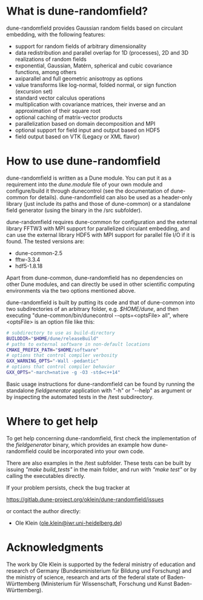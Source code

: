 # What is dune-randomfield?

dune-randomfield provides Gaussian random fields based on
circulant embedding, with the following features:
- support for random fields of arbitrary dimensionality
- data redistribution and parallel overlap for 1D (processes),
  2D and 3D realizations of random fields
- exponential, Gaussian, Matérn, spherical and cubic
  covariance functions, among others
- axiparallel and full geometric anisotropy as options
- value transforms like log-normal, folded normal, or
  sign function (excursion set)
- standard vector calculus operations
- multiplication with covariance matrices, their inverse
  and an approximation of their square root
- optional caching of matrix-vector products
- parallelization based on domain decomposition and MPI
- optional support for field input and output based on HDF5
- field output based on VTK (Legacy or XML flavor)

# How to use dune-randomfield

dune-randomfield is written as a Dune module. You can put it as
a requirement into the *dune.module* file of your own module and
configure/build it through dunecontrol (see the documentation
of dune-common for details). dune-randomfield can also be used
as a header-only library (just include its paths and those of
dune-common) or a standalone field generator (using the binary in
the /src subfolder).

dune-randomfield requires dune-common for configuration and the
external library FFTW3 with MPI support for parallelized circulant
embedding, and can use the external library HDF5 with MPI support
for parallel file I/O if it is found. The tested versions are:
- dune-common-2.5
- fftw-3.3.4
- hdf5-1.8.18

Apart from dune-common, dune-randomfield has no dependencies on
other Dune modules, and can directly be used in other scientific
computing environments via the two options mentioned above.

dune-randomfield is built by putting its code and that of
dune-common into two subdirectories of an arbitrary folder, e.g.
*$HOME/dune*, and then executing
"dune-common/bin/dunecontrol --opts=\<optsFile\> all",
where \<optsFile\> is an option file like this:

```bash
# subdirectory to use as build-directory
BUILDDIR="$HOME/dune/releaseBuild"
# paths to external software in non-default locations
CMAKE_PREFIX_PATH="$HOME/software"
# options that control compiler verbosity
GXX_WARNING_OPTS="-Wall -pedantic"
# options that control compiler behavior
GXX_OPTS="-march=native -g -O3 -std=c++14"
```

Basic usage instructions for dune-randomfield can be found by running
the standalone *fieldgenerator* application with "-h" or "--help" as
argument or by inspecting the automated tests in the /test subdirectory.

# Where to get help

To get help concerning dune-randomfield, first check the
implementation of the *fieldgenerator* binary, which provides an
example how dune-randomfield could be incorporated into your own
code.

There are also examples in the /test subfolder. These tests can
be built by issuing *"make build_tests"* in the main folder, and
run with *"make test"* or by calling the executables directly.

If your problem persists, check the bug tracker at

https://gitlab.dune-project.org/oklein/dune-randomfield/issues

or contact the author directly:
* Ole Klein (ole.klein@iwr.uni-heidelberg.de)

# Acknowledgments

The work by Ole Klein is supported by the federal ministry of
education and research of Germany (Bundesministerium für
Bildung und Forschung) and the ministry of science, research
and arts of the federal state of Baden-Württemberg (Ministerium
für Wissenschaft, Forschung und Kunst Baden-Württemberg).
